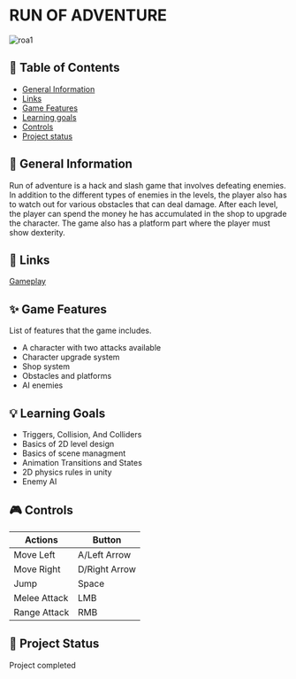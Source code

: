 # RUN OF ADVENTURE

![roa1](https://user-images.githubusercontent.com/107064508/222847098-b46b4535-a03b-47bb-a79f-d05b970994c5.png)

## 📖 Table of Contents
* [General Information](https://github.com/ZuzRad/Run-Of-Adventure#-general-information)
* [Links](https://github.com/ZuzRad/Run-Of-Adventure#-links)
* [Game Features](https://github.com/ZuzRad/Run-Of-Adventure#-game-features)
* [Learning goals](https://github.com/ZuzRad/Run-Of-Adventure#-learning-goals)
* [Controls](https://github.com/ZuzRad/Run-Of-Adventure#-controls)
* [Project status](https://github.com/ZuzRad/Run-Of-Adventure#-project-status)

## 📝 General Information
Run of adventure is a hack and slash game that involves defeating enemies. In addition to the different types of enemies in the levels, the player also has to watch out for various obstacles that can deal damage. After each level, the player can spend the money he has accumulated in the shop to upgrade the character. The game also has a platform part where the player must show dexterity.

## 👾 Links
[Gameplay](https://youtu.be/6FO9-UvqNPg)

## ✨ Game Features
List of features that the game includes.
- A character with two attacks available
- Character upgrade system
- Shop system
- Obstacles and platforms
- AI enemies

## 💡 Learning Goals
- Triggers, Collision, And Colliders
- Basics of 2D level design
- Basics of scene managment
- Animation Transitions and States
- 2D physics rules in unity
- Enemy AI

## 🎮 Controls
| Actions           | Button        |
|-------------------|---------------|
| Move Left         | A/Left Arrow  |
| Move Right        | D/Right Arrow |
| Jump              | Space         |
| Melee Attack      | LMB           |
| Range Attack      | RMB           |

## 🌱 Project Status
Project completed
